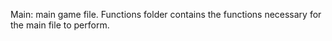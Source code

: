 Main: main game file.
Functions folder contains the functions necessary for the main file to perform.
